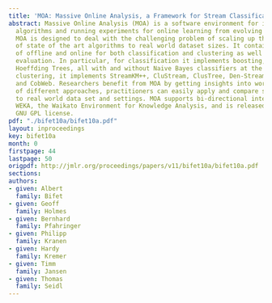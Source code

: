 ```yaml
---
title: 'MOA: Massive Online Analysis, a Framework for Stream Classification and Clustering'
abstract: Massive Online Analysis (MOA) is a software environment for implementing
  algorithms and running experiments for online learning from evolving data streams.
  MOA is designed to deal with the challenging problem of scaling up the implementation
  of state of the art algorithms to real world dataset sizes. It contains collection
  of offline and online for both classification and clustering as well as tools for
  evaluation. In particular, for classification it implements boosting, bagging, and
  Hoeffding Trees, all with and without Naive Bayes classifiers at the leaves. For
  clustering, it implements StreamKM++, CluStream, ClusTree, Den-Stream, D-Stream
  and CobWeb. Researchers benefit from MOA by getting insights into workings and problems
  of different approaches, practitioners can easily apply and compare several algorithms
  to real world data set and settings. MOA supports bi-directional interaction with
  WEKA, the Waikato Environment for Knowledge Analysis, and is released under the
  GNU GPL license.
pdf: "./bifet10a/bifet10a.pdf"
layout: inproceedings
key: bifet10a
month: 0
firstpage: 44
lastpage: 50
origpdf: http://jmlr.org/proceedings/papers/v11/bifet10a/bifet10a.pdf
sections: 
authors:
- given: Albert
  family: Bifet
- given: Geoff
  family: Holmes
- given: Bernhard
  family: Pfahringer
- given: Philipp
  family: Kranen
- given: Hardy
  family: Kremer
- given: Timm
  family: Jansen
- given: Thomas
  family: Seidl
---
```

